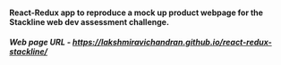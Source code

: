 #### React-Redux app to reproduce a mock up product webpage for the Stackline web dev assessment challenge. 

##### Web page URL - https://lakshmiravichandran.github.io/react-redux-stackline/
